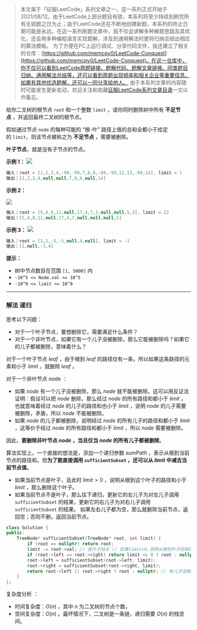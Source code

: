 > 本文属于「征服LeetCode」系列文章之一，这一系列正式开始于2021/08/12。由于LeetCode上部分题目有锁，本系列将至少持续到刷完所有无锁题之日为止；由于LeetCode还在不断地创建新题，本系列的终止日期可能是永远。在这一系列刷题文章中，我不仅会讲解多种解题思路及其优化，还会用多种编程语言实现题解，涉及到通用解法时更将归纳总结出相应的算法模板。
> <b></b>
> 为了方便在PC上运行调试、分享代码文件，我还建立了相关的仓库：[https://github.com/memcpy0/LeetCode-Conquest](https://github.com/memcpy0/LeetCode-Conquest)。在这一仓库中，你不仅可以看到LeetCode原题链接、题解代码、题解文章链接、同类题目归纳、通用解法总结等，还可以看到原题出现频率和相关企业等重要信息。如果有其他优选题解，还可以一同分享给他人。
> <b></b>
> 由于本系列文章的内容随时可能发生更新变动，欢迎关注和收藏[征服LeetCode系列文章目录](https://memcpy0.blog.csdn.net/article/details/119656559)一文以作备忘。

给你二叉树的根节点 `root` 和一个整数 `limit` ，请你同时删除树中所有 **不足节点** ，并返回最终二叉树的根节点。

假如通过节点 `node` 的每种可能的 “根-叶” 路径上值的总和全都小于给定的 `limit`，则该节点被称之为 **不足节点** ，需要被删除。

**叶子节点**，就是没有子节点的节点。

**示例 1：**
![](https://assets.leetcode.com/uploads/2019/06/05/insufficient-11.png)

```java
输入：root = [1,2,3,4,-99,-99,7,8,9,-99,-99,12,13,-99,14], limit = 1
输出：[1,2,3,4,null,null,7,8,9,null,14]
```
**示例 2：**

![](https://assets.leetcode.com/uploads/2019/06/05/insufficient-3.png)

```java
输入：root = [5,4,8,11,null,17,4,7,1,null,null,5,3], limit = 22
输出：[5,4,8,11,null,17,4,7,null,null,null,5]
```
**示例 3：**
![](https://assets.leetcode.com/uploads/2019/06/11/screen-shot-2019-06-11-at-83301-pm.png)

```java
输入：root = [1,2,-3,-5,null,4,null], limit = -1
输出：[1,null,-3,4]
```
**提示：**
-   树中节点数目在范围 `[1, 5000]` 内
-   `-10^5 <= Node.val <= 10^5`
-   `-10^9 <= limit <= 10^9`

---
### 解法 递归
思考以下问题：
- 对于一个叶子节点，要想删除它，需要满足什么条件？
- 对于一个非叶节点，如果它有一个儿子没被删除，那么它能被删除吗？如果它的儿子都被删除，意味着什么？

对于一个叶子节点 $\textit{leaf}$ ，由于根到 $\textit{leaf}$ 的路径仅有一条，所以如果这条路径的元素和小于 $\textit{limit}$ ，就删除 $\textit{leaf}$ 。

对于一个非叶节点 $\textit{node}$ ：
- 如果 $\textit{node}$ 有一个儿子没被删除，那么 $\textit{node}$ 就不能被删除。这可以用反证法证明：假设可以把 $\textit{node}$ 删除，那么经过 $\textit{node}$ 的所有路径和都小于 $\textit{limit}$ ，也就意味着经过 $\textit{node}$ 的儿子的路径和也小于 $\textit{limit}$ ，说明 $\textit{node}$ 的儿子需要被删除，矛盾，所以 $\textit{node}$ 不能被删除。
- 如果 $\textit{node}$ 的儿子都被删除，说明经过 $\textit{node}$ 的所有儿子的路径和都小于 $\textit{limit}$ ，这等价于经过 $\textit{node}$ 的所有路径和都小于 $\textit{limit}$ ，所以 $\textit{node}$ 需要被删除。

因此，**要删除非叶节点 $\textit{node}$ ，当且仅当 $\textit{node}$ 的所有儿子都被删除**。

算法实现上，一个直接的想法是，添加一个递归参数 $\textit{sumPath}$ ，表示从根到当前节点的路径和。但**为了能直接调用 $\texttt{sufficientSubset}$ ，还可以从 $\textit{limit}$ 中减去当前节点值**。
- 如果当前节点是叶子，且此时 $\textit{limit}>0$ ，说明从根到这个叶子的路径和小于 $\textit{limit}$ ，那么删除这个叶子。
- 如果当前节点不是叶子，那么往下递归，更新它的左儿子为对左儿子调用 $\texttt{sufficientSubset}$ 的结果，更新它的右儿子为对右儿子调用 $\texttt{sufficientSubset}$ 的结果。
  如果左右儿子都为空，那么就删除当前节点，返回空；否则不删，返回当前节点。

```cpp
class Solution {
public:
    TreeNode* sufficientSubset(TreeNode* root, int limit) {
        if (root == nullptr) return root;
        limit -= root->val; // 是叶子结点 // 如果limit>0,说明从根到叶子的路径和小于limit,删除叶子,否则不删除
        if (root->left == root->right) return limit <= 0 ? root : nullptr; 
        root->left = sufficientSubset(root->left, limit);
        root->right = sufficientSubset(root->right, limit);
        return root->left || root->right ? root : nullptr; // 有儿子没被删除,说明有可能>=limit,不是不足结点 
    }
};
```
复杂度分析 ：
- 时间复杂度：$O(n)$ ，其中 $n$ 为二叉树的节点个数。
- 空间复杂度：$O(n)$ 。最坏情况下，二叉树是一条链，递归需要 $O(n)$ 的栈空间。

